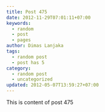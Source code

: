 ```yaml
---
title: Post 475
date: 2012-11-29T07:01:11+07:00
keywords:
  - random
  - post
  - pages
author: Dimas Lanjaka
tags:
  - random post
  - post has 5
category:
  - random post
  - uncategorized
updated: 2012-05-07T13:59:27+07:00
---
```

This is content of post 475